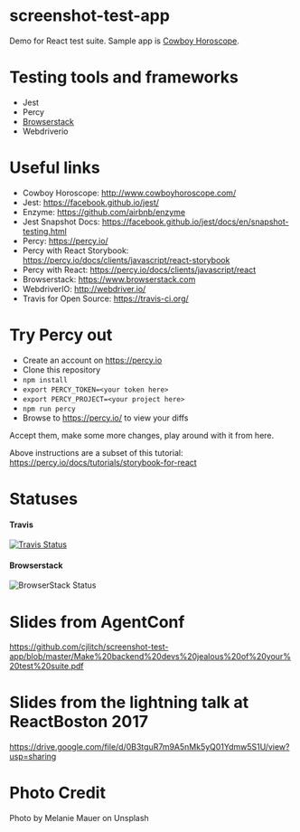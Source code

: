 # screenshot-test-app
Demo for React test suite. Sample app is [Cowboy Horoscope](http://www.cowboyhoroscope.com/).

# Testing tools and frameworks
* Jest
* Percy
* [Browserstack](https://www.browserstack.com)
* Webdriverio

# Useful links
* Cowboy Horoscope:  http://www.cowboyhoroscope.com/
* Jest: https://facebook.github.io/jest/
* Enzyme: https://github.com/airbnb/enzyme 
* Jest Snapshot Docs: https://facebook.github.io/jest/docs/en/snapshot-testing.html 
* Percy: https://percy.io/
* Percy with React Storybook: https://percy.io/docs/clients/javascript/react-storybook
* Percy with React: https://percy.io/docs/clients/javascript/react
* Browserstack: https://www.browserstack.com
* WebdriverIO: http://webdriver.io/
* Travis for Open Source: https://travis-ci.org/ 

# Try Percy out
* Create an account on https://percy.io
* Clone this repository
* `npm install`
* `export PERCY_TOKEN=<your token here>`
* `export PERCY_PROJECT=<your project here>`
* `npm run percy`
* Browse to https://percy.io/<your project here> to view your diffs

Accept them, make some more changes, play around with it from here.

Above instructions are a subset of this tutorial: https://percy.io/docs/tutorials/storybook-for-react

# Statuses
#### Travis
[![Travis Status](https://travis-ci.org/cjlitch/screenshot-test-app.svg?branch=master)](https://travis-ci.org/cjlitch/screenshot-test-app)
#### Browserstack
![BrowserStack Status](https://www.browserstack.com/automate/badge.svg?badge_key=MUhQUk4ya0hSZ203WkFOTTc5RnZMWGhSWW1MUk9WOTBTdlFZK29UcHc0Zz0tLTQ1YWl2VUtrdmlhbjl4elFZYXNKTHc9PQ==--fb113f60a27671eaa5e8fc568f61eea1c23847dc)

# Slides from AgentConf
https://github.com/cjlitch/screenshot-test-app/blob/master/Make%20backend%20devs%20jealous%20of%20your%20test%20suite.pdf

# Slides from the lightning talk at ReactBoston 2017
https://drive.google.com/file/d/0B3tguR7m9A5nMk5yQ01Ydmw5S1U/view?usp=sharing

# Photo Credit
Photo by Melanie Mauer on Unsplash
